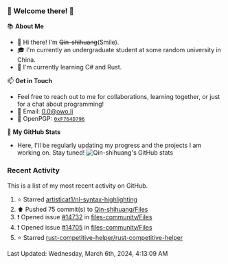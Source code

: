 ### 🌟 Welcome there! 🌟

📚 **About Me**
- 👋 Hi there! I'm ~~Qin-shihuang~~(Smile).
- 🎓 I'm currently an undergraduate student at some random university in China.
- 🌱 I'm currently learning C# and Rust.

📫 **Get in Touch**
- Feel free to reach out to me for collaborations, learning together, or just for a chat about programming!
- 📩 Email: 0.0@owo.li
- 🔑 OpenPGP: [`0xF764D796`](https://keys.openpgp.org/vks/v1/by-fingerprint/99D5AF94A1585E16E14895EFBF6C0BF4F764D796)


📝 **My GitHub Stats**
- Here, I'll be regularly updating my progress and the projects I am working on. Stay tuned!
![Qin-shihuang's GitHub stats](https://github-readme-stats.vercel.app/api?username=Qin-shihuang&show_icons=true)

### Recent Activity

This is a list of my most recent activity on GitHub.

<!--RECENT_ACTIVITY:start-->
1. ⭐ Starred [artisticat1/nl-syntax-highlighting](https://github.com/artisticat1/nl-syntax-highlighting)<br>
2. ⬆️ Pushed 75 commit(s) to [Qin-shihuang/Files](https://github.com/Qin-shihuang/Files)<br>
3. ❗️ Opened issue [#14732](https://github.com/files-community/Files/issues/14732) in [files-community/Files](https://github.com/files-community/Files)<br>
4. ❗️ Opened issue [#14705](https://github.com/files-community/Files/issues/14705) in [files-community/Files](https://github.com/files-community/Files)<br>
5. ⭐ Starred [rust-competitive-helper/rust-competitive-helper](https://github.com/rust-competitive-helper/rust-competitive-helper)<br>
<!--RECENT_ACTIVITY:end-->

<!--RECENT_ACTIVITY:last_update-->
Last Updated: Wednesday, March 6th, 2024, 4:13:09 AM
<!--RECENT_ACTIVITY:last_update_end-->
